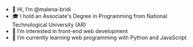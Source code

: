 - 👋 Hi, I’m @malena-bridi
- 🎓 I hold an Associate's Degree in Programming from National Technological University (AR)
- 👀 I’m interested in front-end web development
- 🌱 I’m currently learning web programming with Python and JavaScript

<!---
malena-bridi/malena-bridi is a ✨ special ✨ repository because its `README.md` (this file) appears on your GitHub profile.
You can click the Preview link to take a look at your changes.
--->
